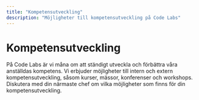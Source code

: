 ```yaml
---
title: "Kompetensutveckling"
description: "Möjligheter till kompetensutveckling på Code Labs"
---
```


# Kompetensutveckling

På Code Labs är vi måna om att ständigt utveckla och förbättra våra anställdas kompetens. Vi erbjuder möjligheter till intern och extern kompetensutveckling, såsom kurser, mässor, konferenser och workshops. Diskutera med din närmaste chef om vilka möjligheter som finns för din kompetensutveckling.